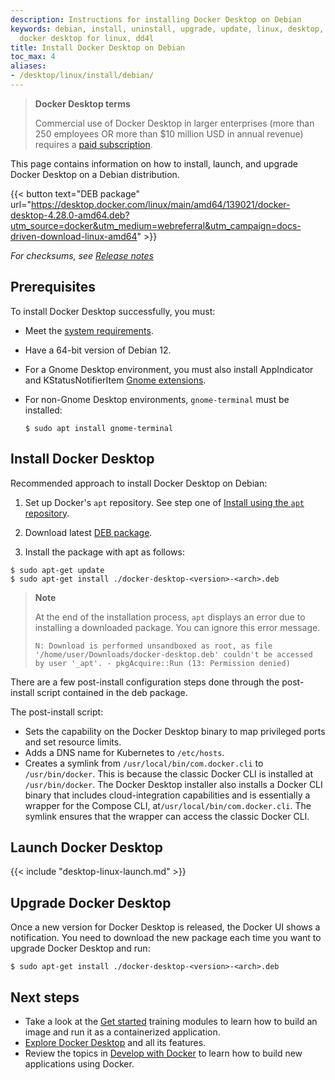 ```yaml
---
description: Instructions for installing Docker Desktop on Debian
keywords: debian, install, uninstall, upgrade, update, linux, desktop, docker desktop,
  docker desktop for linux, dd4l
title: Install Docker Desktop on Debian
toc_max: 4
aliases:
- /desktop/linux/install/debian/
---
```


> **Docker Desktop terms**
>
> Commercial use of Docker Desktop in larger enterprises (more than 250
> employees OR more than $10 million USD in annual revenue) requires a [paid
> subscription](https://www.docker.com/pricing/).

This page contains information on how to install, launch, and upgrade Docker Desktop on a Debian distribution.

{{< button text="DEB package" url="https://desktop.docker.com/linux/main/amd64/139021/docker-desktop-4.28.0-amd64.deb?utm_source=docker&utm_medium=webreferral&utm_campaign=docs-driven-download-linux-amd64" >}}

_For checksums, see [Release notes](../release-notes.md)_

## Prerequisites

To install Docker Desktop successfully, you must:

- Meet the [system requirements](linux-install.md#system-requirements).
- Have a 64-bit version of Debian 12.
- For a Gnome Desktop environment, you must also install AppIndicator and KStatusNotifierItem [Gnome extensions](https://extensions.gnome.org/extension/615/appindicator-support/).

- For non-Gnome Desktop environments, `gnome-terminal` must be installed:

  ```console
  $ sudo apt install gnome-terminal
  ```

## Install Docker Desktop

Recommended approach to install Docker Desktop on Debian:

1. Set up Docker's `apt` repository.
   See step one of [Install using the `apt` repository](../../engine/install/debian.md#install-using-the-repository).

2. Download latest [DEB package](https://desktop.docker.com/linux/main/amd64/139021/docker-desktop-4.28.0-amd64.deb?utm_source=docker&utm_medium=webreferral&utm_campaign=docs-driven-download-linux-amd64).

3. Install the package with apt as follows:

  ```console
  $ sudo apt-get update
  $ sudo apt-get install ./docker-desktop-<version>-<arch>.deb
  ```

  > **Note**
  >
  > At the end of the installation process, `apt` displays an error due to installing a downloaded package. You
  > can ignore this error message.
  >
  > ```text
  > N: Download is performed unsandboxed as root, as file '/home/user/Downloads/docker-desktop.deb' couldn't be accessed by user '_apt'. - pkgAcquire::Run (13: Permission denied)
  > ```

There are a few post-install configuration steps done through the post-install script contained in the deb package.

The post-install script:

- Sets the capability on the Docker Desktop binary to map privileged ports and set resource limits.
- Adds a DNS name for Kubernetes to `/etc/hosts`.
- Creates a symlink from `/usr/local/bin/com.docker.cli` to `/usr/bin/docker`.
  This is because the classic Docker CLI is installed at `/usr/bin/docker`. The Docker Desktop installer also installs a Docker CLI binary that includes cloud-integration capabilities and is essentially a wrapper for the Compose CLI, at`/usr/local/bin/com.docker.cli`. The symlink ensures that the wrapper can access the classic Docker CLI. 

## Launch Docker Desktop

{{< include "desktop-linux-launch.md" >}}

## Upgrade Docker Desktop

Once a new version for Docker Desktop is released, the Docker UI shows a notification.
You need to download the new package each time you want to upgrade Docker Desktop and run:

```console
$ sudo apt-get install ./docker-desktop-<version>-<arch>.deb
```

## Next steps

- Take a look at the [Get started](../../guides/get-started/_index.md) training modules to learn how to build an image and run it as a containerized application.
- [Explore Docker Desktop](../use-desktop/index.md) and all its features.
- Review the topics in [Develop with Docker](../../develop/index.md) to learn how to build new applications using Docker.
